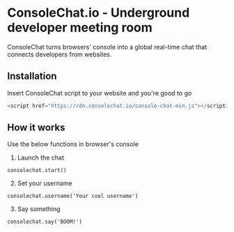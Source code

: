 # ConsoleChat.io - Underground developer meeting room

ConsoleChat turns browsers' console into a global real-time chat that connects developers from websites.

## Installation
Insert ConsoleChat script to your website and you're good to go

```javascript
<script href="https://cdn.consolechat.io/console-chat-min.js"></script>
```

## How it works
Use the below functions in browser's console

1. Launch the chat
```
consolechat.start()
```

2. Set your username
```
consolechat.username('Your cool username')
```

3. Say something
```
consolechat.say('BOOM!')
```


